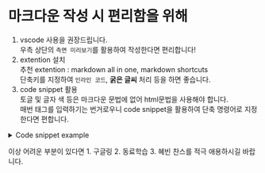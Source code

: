 # 마크다운 작성 시 편리함을 위해
1. vscode 사용을 권장드립니다.  
	우측 상단의 `측면 미리보기`를 활용하여 작성한다면 편리합니다!
2. extention 설치  
	추천 extention : markdown all in one, markdown shortcuts  
	단축키를 지정하여 `인라인 코드`, **굵은 글씨** 처리 등을 하면 좋습니다.
3. code snippet 활용  
	토글 및 글자 색 등은 마크다운 문법에 없어 html문법을 사용해야 합니다.  
	매번 태그를 입력하기는 번거로우니 code snippet을 활용하여 단축 명령어로 지정한다면 편합니다.  
<details>
<summary>  Code snippet example  </summary>

``` json

{
	"toggle": {
		"prefix": ["to", "de", "<det"],
		"body": [
			"<details>",
			"<summary>  $1  </summary>",
			"",
			"$2",
			"",
			"</details>"
		],
		"description": "Markdown toggle maker"
	},
	"color_start": {
		"prefix": ["col"],
		"body": [
			"<span style=\"color:yellow\">"
		],
		"description": "color span start part"
	},
	"color_end": {
		"prefix": ["/c"],
		"body": [
			"</span>"
		],
		"description": "color span end part"
	},
}
```

</details>

이상 어려운 부분이 있다면 1. 구글링 2. 동료학습 3. 혜빈 찬스를 적극 애용하시길 바랍니다.
